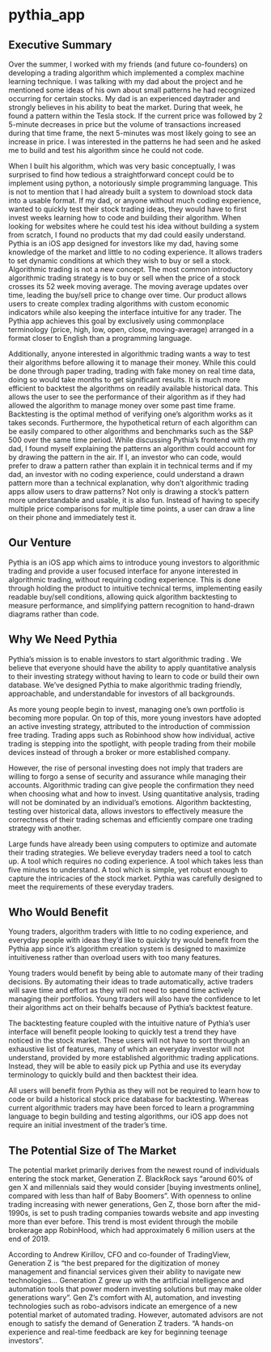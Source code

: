 # pythia_app

## Executive Summary
Over the summer, I worked with my friends (and future co-founders) on developing a trading algorithm which implemented a complex machine learning technique. I was talking with my dad about the project and he mentioned some ideas of his own about small patterns he had recognized occurring for certain stocks. My dad is an experienced daytrader and strongly believes in his ability to beat the market. During that week, he found a pattern within the Tesla stock. If the current price was followed by 2 5-minute decreases in price but the volume of transactions increased during that time frame, the next 5-minutes was most likely going to see an increase in price. I was interested in the patterns he had seen and he asked me to build and test his algorithm since he could not code. 

When I built his algorithm, which was very basic conceptually, I was surprised to find how tedious a straightforward concept could be to implement using python, a notoriously simple programming language. This is not to mention that I had already built a system to download stock data into a usable format. If my dad, or anyone without much coding experience, wanted to quickly test their stock trading ideas, they would have to first invest weeks learning how to code and building their algorithm. When looking for websites where he could test his idea without building a system from scratch, I found no products that my dad could easily understand.
Pythia is an iOS app designed for investors like my dad, having some knowledge of the market and little to no coding experience. It allows traders to set dynamic conditions at which they wish to buy or sell a stock. Algorithmic trading is not a new concept. The most common introductory algorithmic trading strategy is to buy or sell when the price of a stock crosses its 52 week moving average. The moving average updates over time, leading the buy/sell price to change over time. Our product allows users to create complex trading algorithms with custom economic indicators while also keeping the interface intuitive for any trader. The Pythia app achieves this goal by exclusively using commonplace terminology (price, high, low, open, close, moving-average) arranged in a format closer to English than a programming language.

Additionally, anyone interested in algorithmic trading wants a way to test their algorithms before allowing it to manage their money. While this could be done through paper trading, trading with fake money on real time data, doing so would take months to get significant results. It is much more efficient to backtest the algorithms on readily available historical data. This allows the user to see the performance of their algorithm as if they had allowed the algorithm to manage money over some past time frame. Backtesting is the optimal method of verifying one’s algorithm works as it takes seconds. Furthermore, the hypothetical return of each algorithm can be easily compared to other algorithms and benchmarks such as the S&P 500 over the same time period.
While discussing Pythia’s frontend with my dad, I found myself explaining the patterns an algorithm could account for by drawing the pattern in the air. If I, an investor who can code, would prefer to draw a pattern rather than explain it in technical terms and if my dad, an investor with no coding experience, could understand a drawn pattern more than a technical explanation, why don’t algorithmic trading apps allow users to draw patterns? Not only is drawing a stock’s pattern more understandable and usable, it is also fun. Instead of having to specify multiple price comparisons for multiple time points, a user can draw a line on their phone and immediately test it. 

## Our Venture
Pythia is an iOS app which aims to introduce young investors to algorithmic trading and provide a user focused interface for anyone interested in algorithmic trading, without requiring coding experience. This is done through holding the product to intuitive technical terms, implementing easily readable buy/sell conditions, allowing quick algorithm backtesting to measure performance, and simplifying pattern recognition to hand-drawn diagrams rather than code.

## Why We Need Pythia
Pythia’s mission is to enable investors to start algorithmic trading . We believe that everyone should have the ability to apply quantitative analysis to their investing strategy without having to learn to code or build their own database. We’ve designed Pythia to make algorithmic trading friendly, approachable, and understandable for investors of all backgrounds.

As more young people begin to invest, managing one’s own portfolio is becoming more popular. On top of this, more young investors have adopted an active investing strategy, attributed to the introduction of commission free trading. Trading apps such as Robinhood show how individual, active trading is stepping into the spotlight, with people trading from their mobile devices instead of through a broker or more established company. 

However, the rise of personal investing does not imply that traders are willing to forgo a sense of security and assurance while managing their accounts. Algorithmic trading can give people the confirmation they need when choosing what and how to invest. Using quantitative analysis, trading will not be dominated by an individual’s emotions. Algorithm backtesting, testing over historical data, allows investors to effectively measure the correctness of their trading schemas and efficiently compare one trading strategy with another.

Large funds have already been using computers to optimize and automate their trading strategies. We believe everyday traders need a tool to catch up. A tool which requires no coding experience. A tool which takes less than five minutes to understand. A tool which is simple, yet robust enough to capture the intricacies of the stock market. Pythia was carefully designed to meet the requirements of these everyday traders.

## Who Would Benefit
Young traders, algorithm traders with little to no coding experience, and everyday people with ideas they’d like to quickly try would benefit from the Pythia app since it’s algorithm creation system is designed to maximize intuitiveness rather than overload users with too many features. 

Young traders would benefit by being able to automate many of their trading decisions. By automating their ideas to trade automatically, active traders will save time and effort as they will not need to spend time actively managing their portfolios. Young traders will also have the confidence to let their algorithms act on their behalfs because of Pythia’s backtest feature. 

The backtesting feature coupled with the intuitive nature of Pythia’s user interface will benefit people looking to quickly test a trend they have noticed in the stock market. These users will not have to sort through an exhaustive list of features, many of which an everyday investor will not understand, provided by more established algorithmic trading applications. Instead, they will be able to easily pick up Pythia and use its everyday terminology to quickly build and then backtest their idea. 

All users will benefit from Pythia as they will not be required to learn how to code or build a historical stock price database for backtesting. Whereas current algorithmic traders may have been forced to learn a programming language to begin building and testing algorithms, our iOS app does not require an initial investment of the trader’s time.

## The Potential Size of The Market
The potential market primarily derives from the newest round of individuals entering the stock market, Generation Z. BlackRock says “around 60% of gen X and millennials said they would consider [buying investments online], compared with less than half of Baby Boomers”. With openness to online trading increasing with newer generations, Gen Z, those born after the mid-1990s, is set to push trading companies towards website and app investing more than ever before. This trend is most evident through the mobile brokerage app RobinHood, which had approximately 6 million users at the end of 2019.

According to Andrew Kirillov, CFO and co-founder of TradingView, Generation Z is “the best prepared for the digitization of money management and financial services given their ability to navigate new technologies… Generation Z grew up with the artificial intelligence and automation tools that power modern investing solutions but may make older generations wary”. Gen Z’s comfort with AI, automation, and investing technologies such as robo-advisors indicate an emergence of a new potential market of automated trading. However, automated advisors are not enough to satisfy the demand of Generation Z traders. “A hands-on experience and real-time feedback are key for beginning teenage investors”. 
